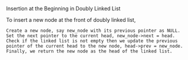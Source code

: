 Insertion at the Beginning in Doubly Linked List

To insert a new node at the front of doubly linked list,

    Create a new node, say new_node with its previous pointer as NULL.
    Set the next pointer to the current head, new_node->next = head.
    Check if the linked list is not empty then we update the previous pointer of the current head to the new node, head->prev = new_node.
    Finally, we return the new node as the head of the linked list.
